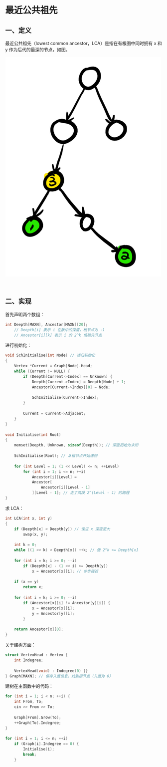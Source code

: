 # 最近公共祖先

## 一、定义

最近公共祖先（lowest common ancestor，LCA）是指在有根图中同时拥有 x 和 y 作为后代的最深的节点，如图。

![LCA](https://raw.githubusercontent.com/bufhdy/tot-problem/master/materials/LCA/image/lca_1.png)

<br />

## 二、实现

首先声明两个数组：

```c++
int Deepth[MAXN], Ancestor[MAXN][20];
	// Deepth[i] 表示 i 在数中的深度，根节点为 -1
	// Ancestor[i][k] 表示 i 的 2^k 倍祖先节点
```

进行初始化：

```c++
void SchInitialise(int Node) // 递归初始化
{
	Vertex *Current = Graph[Node].Head;
	while (Current != NULL) {
		if (Deepth[Current->Index] == Unknown) {
			Deepth[Current->Index] = Deepth[Node] + 1;
			Ancestor[Current->Index][0] = Node;

			SchInitialise(Current->Index);
		}

		Current = Current->Adjacent;
	}
}

void Initialise(int Root)
{
	memset(Deepth, Unknown, sizeof(Deepth)); // 深度初始为未知

	SchInitialise(Root); // 从根节点开始递归

	for (int Level = 1; (1 << Level) <= n; ++Level)
		for (int i = 1; i <= n; ++i)
			Ancestor[i][Level] =
			Ancestor[
				Ancestor[i][Level - 1]
			][Level - 1]; // 走了两段 2^(Level - 1) 的路程
}
```

求 LCA：

```c++
int LCA(int x, int y)
{
	if (Deepth[x] < Deepth[y]) // 保证 x 深度更大
		swap(x, y);

	int k = 0;
	while ((1 << k) < Deepth[x]) ++k; // 使 2^k >= Deepth[x]

	for (int i = k; i >= 0; --i)
		if (Deepth[x] - (1 << i) >= Deepth[y])
			x = Ancestor[x][i]; // 步步接近

	if (x == y)
		return x;

	for (int i = k; i >= 0; --i)
		if (Ancestor[x][i] != Ancestor[y][i]) {
			x = Ancestor[x][i];
			y = Ancestor[y][i];
		}

	return Ancestor[x][0];
}
```

关于建树方面：

```c++
struct VertexHead : Vertex {
	int Indegree;

	VertexHead(void) : Indegree(0) {}
} Graph[MAXN]; // 保存入度信息，找到根节点（入度为 0）
```

建树在主函数中的代码：

```c++
for (int i = 1; i < n; ++i) {
	int From, To;
	cin >> From >> To;

	Graph[From].Grow(To);
	++Graph[To].Indegree;
}

for (int i = 1; i <= n; ++i)
	if (Graph[i].Indegree == 0) {
		Initialise(i);
		break;
	}
```

